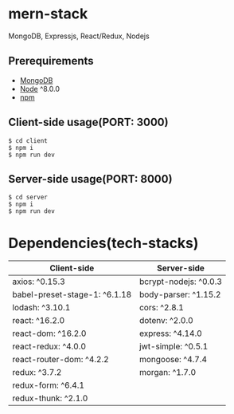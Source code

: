 # mern-stack
MongoDB, Expressjs, React/Redux, Nodejs

## Prerequirements
- [MongoDB](https://gist.github.com/nrollr/9f523ae17ecdbb50311980503409aeb3)
- [Node](https://nodejs.org/en/download/) ^8.0.0
- [npm](https://nodejs.org/en/download/package-manager/)

## Client-side usage(PORT: 3000)
```terminal
$ cd client
$ npm i
$ npm run dev
```

## Server-side usage(PORT: 8000)
```terminal
$ cd server
$ npm i
$ npm run dev
```

# Dependencies(tech-stacks)
Client-side | Server-side
--- | ---
axios: ^0.15.3 | bcrypt-nodejs: ^0.0.3
babel-preset-stage-1: ^6.1.18|body-parser: ^1.15.2
lodash: ^3.10.1 | cors: ^2.8.1
react: ^16.2.0 | dotenv: ^2.0.0
react-dom: ^16.2.0 | express: ^4.14.0
react-redux: ^4.0.0 | jwt-simple: ^0.5.1
react-router-dom: ^4.2.2 | mongoose: ^4.7.4
redux: ^3.7.2 | morgan: ^1.7.0
redux-form: ^6.4.1 |
redux-thunk: ^2.1.0 |
